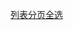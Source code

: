 [列表分页全选](https://viewer.diagrams.net/?tags=%7B%7D&highlight=0000ff&edit=_blank&layers=1&nav=1&title=%E5%88%86%E9%A1%B5%E5%88%97%E8%A1%A8%E5%A4%9A%E9%80%89.drawio#Uhttps%3A%2F%2Fraw.githubusercontent.com%2Fzhuoooo%2Fdesign-diagram%2Fmain%2F%25E4%25B8%259A%25E5%258A%25A1%25E9%259C%2580%25E6%25B1%2582%2F%25E5%2588%2586%25E9%25A1%25B5%25E5%2588%2597%25E8%25A1%25A8%25E5%25A4%259A%25E9%2580%2589.drawio)